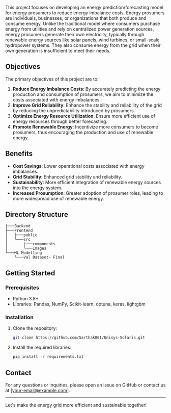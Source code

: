 
This project focuses on developing an energy prediction/forecasting model for energy prosumers to reduce energy imbalance costs. Energy prosumers are individuals, businesses, or organizations that both produce and consume energy. Unlike the traditional model where consumers purchase energy from utilities and rely on centralized power generation sources, energy prosumers generate their own electricity, typically through renewable energy sources like solar panels, wind turbines, or small-scale hydropower systems. They also consume energy from the grid when their own generation is insufficient to meet their needs.

## Objectives

The primary objectives of this project are to:

1. **Reduce Energy Imbalance Costs**: By accurately predicting the energy production and consumption of prosumers, we aim to minimize the costs associated with energy imbalances.
2. **Improve Grid Reliability**: Enhance the stability and reliability of the grid by reducing the unpredictability introduced by prosumers.
3. **Optimize Energy Resource Utilization**: Ensure more efficient use of energy resources through better forecasting.
4. **Promote Renewable Energy**: Incentivize more consumers to become prosumers, thus encouraging the production and use of renewable energy.

## Benefits

- **Cost Savings**: Lower operational costs associated with energy imbalances.
- **Grid Stability**: Enhanced grid stability and reliability.
- **Sustainability**: More efficient integration of renewable energy sources into the energy system.
- **Increased Prosumption**: Greater adoption of prosumer roles, leading to more widespread use of renewable energy.

## Directory Structure

```plaintext
├───Backend
├───Frontend
│   ├───public
│   └───src
│       ├───components
│       └───Images
└───ML Modelling
    └───Val Dataset- Final
```

## Getting Started

### Prerequisites

- Python 3.8+
- Libraries: Pandas, NumPy, Scikit-learn, optuna, keras, lightgbm

### Installation

1. Clone the repository:
   ```bash
   git clone https://github.com/Sarthak061/Unisys-Solaris.git
   ```

2. Install the required libraries:
   ```bash
   pip install -r requirements.txt
   ```
    
## Contact

For any questions or inquiries, please open an issue on GitHub or contact us at [your-email@example.com].

---

Let's make the energy grid more efficient and sustainable together! 
